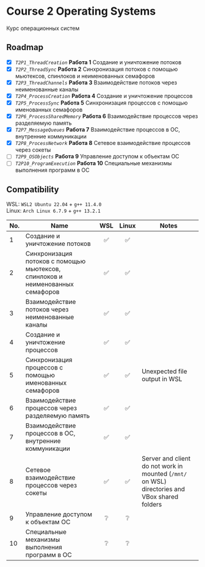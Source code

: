 # Course 2 Operating Systems

Курс операционных систем

## Roadmap

- [x] _`T2P1_ThreadCreation`_ **Работа 1** Создание и уничтожение потоков  
- [x] _`T2P2_ThreadSync`_ **Работа 2** Синхронизация потоков с помощью мьютексов, спинлоков и неименованных семафоров  
- [x] _`T2P3_ThreadChannels`_ **Работа 3** Взаимодействие потоков через неименованные каналы  
- [x] _`T2P4_ProcessCreation`_ **Работа 4** Создание и уничтожение процессов  
- [x] _`T2P5_ProcessSync`_ **Работа 5** Синхронизация процессов с помощью именованных семафоров  
- [x] _`T2P6_ProcessSharedMemory`_ **Работа 6** Взаимодействие процессов через разделяемую память  
- [x] _`T2P7_MessageQueues`_ **Работа 7** Взаимодействие процессов в ОС, внутренние коммуникации  
- [x] _`T2P8_ProcessNetwork`_ **Работа 8** Сетевое взаимодействие процессов через сокеты  
- [ ] _`T2P9_OSObjects`_ **Работа 9** Управление доступом к объектам ОС  
- [ ] _`T2P10_ProgramExecution`_ **Работа 10** Специальные механизмы выполнения программ в ОС  

## Compatibility

WSL: `WSL2 Ubuntu 22.04` + `g++ 11.4.0`  
Linux: `Arch Linux 6.7.9` + `g++ 13.2.1`  

| No. | Name | WSL | Linux | Notes |
| - | - | :-: | :-: | - |
| 1 | Создание и уничтожение потоков | ✅ | ✅ |
| 2 | Синхронизация потоков с помощью мьютексов, спинлоков и неименованных семафоров | ✅ | ✅ |
| 3 | Взаимодействие потоков через неименованные каналы | ✅ | ✅ |
| 4 | Создание и уничтожение процессов | ✅ | ✅ |
| 5 | Синхронизация процессов с помощью именованных семафоров | ✅ | ✅ | Unexpected file output in WSL |
| 6 | Взаимодействие процессов через разделяемую память | ✅ | ✅ |
| 7 | Взаимодействие процессов в ОС, внутренние коммуникации | ✅ | ✅ |
| 8 | Сетевое взаимодействие процессов через сокеты | ✅ | ✅ | Server and client do not work in mounted (`/mnt/` on WSL) directories and VBox shared folders |
| 9 | Управление доступом к объектам ОС | ❔ | ❔ |
| 10 | Специальные механизмы выполнения программ в ОС | ❔ | ❔ |